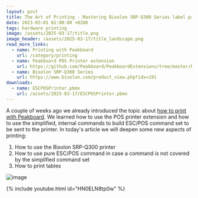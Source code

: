 ```yaml
---
layout: post
title: The Art of Printing - Mastering Bixolon SRP-Q300 Series label printer with with enhanced ESC/POS commands and tables
date: 2023-03-01 02:00:00 +0200
tags: hardware printing
image: /assets/2025-03-17/title.png
image_header: /assets/2025-03-17/title_landscape.png
read_more_links:
  - name: Printing with Peakboard
    url: /category/printing
  - name: Peakboard POS Printer extension
    url: https://github.com/Peakboard/PeakboardExtensions/tree/master/POSPrinter
  - name: Bixolon SRP-Q300 Series
    url: https://www.bixolon.com/product_view.php?idx=191
downloads:
  - name: ESCPOSPrinter.pbmx
    url: /assets/2025-03-17/ESCPOSPrinter.pbmx
---
```

A couple of weeks ago we already introduced the topic about [how to print with Peakboard](/The-Art-of-Printing-Getting-started-with-label-printing-on-Seiko-SLP720RT.html). We learned how to use the POS printer extension and how to use the simplified, internal commands to build ESC/POS command set to be sent to the printer. In today's article we will deepen some new aspects of printing:

1. How to use the Bixolon SRP-Q300 printer
2. How to use pure ESC/POS command in case a command is not covered by the simplified command set
3. How to print tables


![image](/assets/2025-03-17/010.png)



{% include youtube.html id="HN0ELN8tp0w" %}

